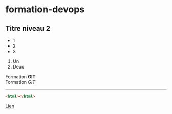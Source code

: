 # formation-devops
## Titre niveau 2

+ 1  
+ 2  
+ 3  

1. Un  
2. Deux  

Formation **GIT**  
Formation *GIT*  

---

```html
<html></html>
```

[Lien](http://google.fr)
